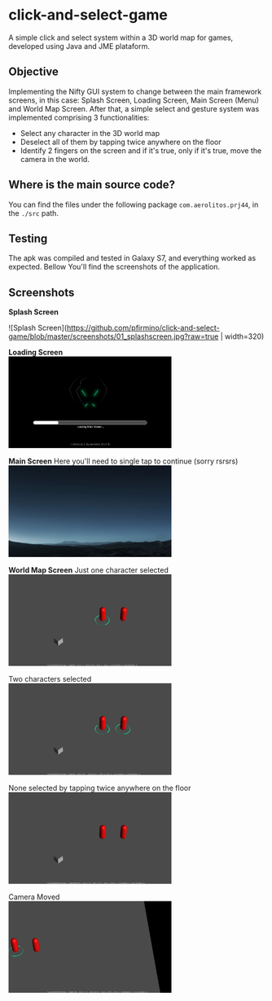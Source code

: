 # click-and-select-game
A simple click and select system within a 3D world map for games, developed using Java and JME plataform.

## Objective
Implementing the Nifty GUI system to change between the main framework screens, in this case: Splash Screen, Loading Screen, Main Screen (Menu) and World Map Screen.
After that, a simple select and gesture system was implemented comprising 3 functionalities:
* Select any character in the 3D world map
* Deselect all of them by tapping twice anywhere on the floor
* Identify 2 fingers on the screen and if it's true, only if it's true, move the camera in the world.

## Where is the main source code?
You can find the files under the following package `com.aerolitos.prj44`, in the `./src` path.

## Testing 
The apk was compiled and tested in Galaxy S7, and everything worked as expected. Bellow You'll find the screenshots of the application.

## Screenshots
**Splash Screen**

![Splash Screen](https://github.com/pfirmino/click-and-select-game/blob/master/screenshots/01_splashscreen.jpg?raw=true | width=320)

**Loading Screen**
<br><img src="https://github.com/pfirmino/click-and-select-game/blob/master/screenshots/02_loadingScreen.jpg?raw=true" width="320">

**Main Screen**
Here you'll need to single tap to continue (sorry rsrsrs)
<br><img src="https://github.com/pfirmino/click-and-select-game/blob/master/screenshots/03_mainscreen.jpg?raw=true" width="320">

**World Map Screen**
Just one character selected
<br><img src="https://github.com/pfirmino/click-and-select-game/blob/master/screenshots/04_1_worldMap.jpg?raw=true" width="320">

Two characters selected
<br><img src="https://github.com/pfirmino/click-and-select-game/blob/master/screenshots/04_2_worldMap.jpg?raw=true" width="320">

None selected by tapping twice anywhere on the floor
<br><img src="https://github.com/pfirmino/click-and-select-game/blob/master/screenshots/04_3_worldMap.jpg?raw=true" width="320">

Camera Moved
<br><img src="https://github.com/pfirmino/click-and-select-game/blob/master/screenshots/04_4_worldMap.jpg?raw=true" width="320">
